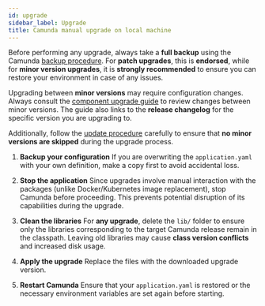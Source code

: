 ```yaml
---
id: upgrade
sidebar_label: Upgrade
title: Camunda manual upgrade on local machine
---
```


Before performing any upgrade, always take a **full backup** using the Camunda [backup procedure](/self-managed/operational-guides/backup-restore/backup-and-restore.md). For **patch upgrades**, this is **endorsed**, while for **minor version upgrades**, it is **strongly recommended** to ensure you can restore your environment in case of any issues.

Upgrading between **minor versions** may require configuration changes. Always consult the [component upgrade guide](/self-managed/components/components-upgrade/introduction.md) to review changes between minor versions. The guide also links to the **release changelog** for the specific version you are upgrading to.

Additionally, follow the [update procedure](/self-managed/components/components-upgrade/introduction.md#update-procedure) carefully to ensure that **no minor versions are skipped** during the upgrade process.

1. **Backup your configuration**
   If you are overwriting the `application.yaml` with your own definition, make a copy first to avoid accidental loss.

2. **Stop the application**
   Since upgrades involve manual interaction with the packages (unlike Docker/Kubernetes image replacement), stop Camunda before proceeding. This prevents potential disruption of its capabilities during the upgrade.

3. **Clean the libraries**
   For **any upgrade**, delete the `lib/` folder to ensure only the libraries corresponding to the target Camunda release remain in the classpath. Leaving old libraries may cause **class version conflicts** and increased disk usage.

4. **Apply the upgrade**
   Replace the files with the downloaded upgrade version.

5. **Restart Camunda**
   Ensure that your `application.yaml` is restored or the necessary environment variables are set again before starting.
